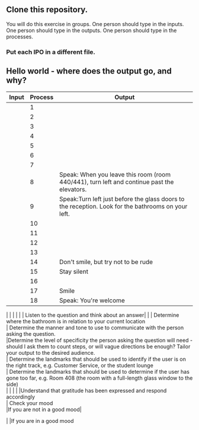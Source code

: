 ## Clone this repository. 

You will do this exercise in groups. 
One person should type in the inputs. 
One person should type in the outputs. 
One person should type in the processes. 

### Put each IPO in a different file.  

## Hello world - where does the output go, and why? 

|Input              |Process                                 |Output                                               |
|-------------------|----------------------------------------|-----------------------------------------------------|
|                   |1                                       |                                          |
|                   |2                                       |                                          |
|                   |3                                       |                                          |
|                   |4                                       |                                          |
|                   |5                                       |                                          |
|                   |6                                       |                                          |
|                   |7                                       |                                          |
|                   |8                                       | Speak: When you leave this room (room 440/441), turn left and continue past the elevators.                                         |
|                   |9                                       | Speak:Turn left just before the glass doors to the reception. Look for the bathrooms on your left.                                         |
|                   |10                                      |                                         |
|                   |11                                      |                                          |
|                   |12                                      |                                          |
|                   |13                                      |                                          |
|                   |14                                      | Don't smile, but try not to be rude                                         |
|                   |15                                      | Stay silent                                         |
|                   |16                                      |                                          |
|                   |17                                      | Smile                                         |
|                   |18                                      | Speak: You're welcome                                         |

|                   |                                        |                                       |
|                   |  Listen to the question and think about an answer|                            	|
|                   Determine where the bathroom is in relation to your current location	
                    | Determine the manner and tone to use to communicate with the person asking the question.	
                     |Determine the level of specificity the person asking the question will need - should I ask them to count steps, or will vague directions be enough? Tailor your output to the desired audience.	
                    | Determine the landmarks that should be used to identify if the user is on the right track, e.g. Customer Service, or the student lounge	
                    | Determine the landmarks that should be used to determine if the user has gone too far, e.g. Room 408 (the room with a full-length glass window to the side)                     
|                   |                                        |                                        |
                     |Understand that gratitude has been expressed and respond accordingly	
                    | Check your mood	
                    |If you are not in a good mood|
                     
 |                   |If you are in a good mood
